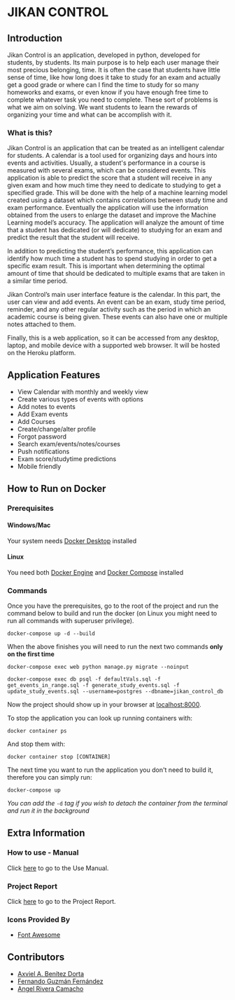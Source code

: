 # JIKAN CONTROL

## Introduction
Jikan Control is an application, developed in python, developed for students, by students. Its main purpose is to help each user manage their most precious belonging, time. It is often the case that students have little sense of time, like how long does it take to study for an exam and actually get a good grade or where can I find the time to study for so many homeworks and exams, or even know if you have enough free time to complete whatever task you need to complete. These sort of problems is what we aim on solving. We want students to learn the rewards of organizing your time and what can be accomplish with it.


### What is this?

Jikan Control is an application that can be treated as an intelligent calendar for students. A calendar is a tool used for organizing days and hours into events and activities. Usually, a student's performance in a course is measured with several exams, which can be considered events. This application is able to predict the score that a student will receive in any given exam and how much time they need to dedicate to studying to get a specified grade. This will be done with the help of a machine learning model created using a dataset which contains correlations between study time and exam performance. Eventually the application will use the information obtained from the users to enlarge the dataset and improve the Machine Learning model’s accuracy. The application will analyze the amount of time that a student has dedicated (or will dedicate) to studying for an exam and predict the result that the student will receive. 

In addition to predicting the student’s performance, this application can identify how much time a student has to spend studying in order to get a specific exam result. This is important when determining the optimal amount of time that should be dedicated to multiple exams that are taken in a similar time period. 

Jikan Control’s main user interface feature is the calendar. In this part, the user can view and add events. An event can be an exam, study time period, reminder, and any other regular activity such as the period in which an academic course is being given. These events can also have one or multiple notes attached to them.

Finally, this is a web application, so it can be accessed from any desktop, laptop, and mobile device with a supported web browser. It will be hosted on the Heroku platform. 

## Application Features

* View Calendar with monthly and weekly view
* Create various types of events with options
* Add notes to events
* Add Exam events
* Add Courses
* Create/change/alter profile
* Forgot password
* Search exam/events/notes/courses
* Push notifications
* Exam score/studytime predictions
* Mobile friendly


## How to Run on Docker

### Prerequisites

#### Windows/Mac
Your system needs [Docker Desktop](https://www.docker.com/products/docker-desktop) installed

#### Linux
You need both [Docker Engine](https://docs.docker.com/engine/install/) and [Docker Compose](https://docs.docker.com/compose/install/) installed

### Commands
Once you have the prerequisites, go to the root of the project and run the command below to build and run the docker (on Linux you might need to run all commands with superuser privilege).

```
docker-compose up -d --build
```

When the above finishes you will need to run the next two commands **only on the first time**
```
docker-compose exec web python manage.py migrate --noinput
```
```
docker-compose exec db psql -f defaultVals.sql -f get_events_in_range.sql -f generate_study_events.sql -f update_study_events.sql --username=postgres --dbname=jikan_control_db
```
Now the project should show up in your browser at [localhost:8000](http://localhost:8000/).

To stop the application you can look up running containers with:
```
docker container ps
```
And stop them with:
```
docker container stop [CONTAINER]
```

The next time you want to run the application you don't need to build it, therefore you can simply run:
```
docker-compose up
```
*You can add the* ```-d``` *tag if you wish to detach the container from the terminal and run it in the background*

## Extra Information

### How to use - Manual

Click [here](https://google.com) to go to the Use Manual.

### Project Report

Click [here](https://google.com) to go to the Project Report.

### Icons Provided By

* [Font Awesome](https://fontawesome.com/)

## Contributors

* [Axviel A. Benítez Dorta](https://github.com/axviel)
* [Fernando Guzmán Fernández](https://github.com/FernandoLGuzman)
* [Angel Rivera Camacho](https://github.com/anrarivera)


